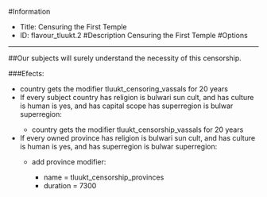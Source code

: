 #Information
 - Title: Censuring the First Temple
 - ID: flavour_tluukt.2
#Description
Censuring the First Temple
#Options

___
##Our subjects will surely understand the necessity of this censorship.

###Efects:<ul><li>country gets the modifier tluukt_censoring_vassals for 20 years</li><li>If every subject country has religion is bulwari sun cult, and  has culture is human is yes, and  has capital scope has superregion is bulwar superregion:</li><ul><li>country gets the modifier tluukt_censorship_vassals for 20 years</li></ul><li>If every owned province has religion is bulwari sun cult, and  has culture is human is yes, and  has superregion is bulwar superregion:</li><ul><li>add province modifier:</li><ul><li>name = tluukt_censorship_provinces</li><li>duration = 7300</li></ul></ul></ul>
